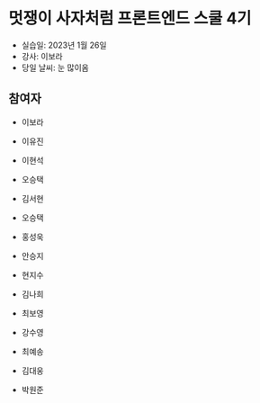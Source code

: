 # 멋쟁이 사자처럼 프론트엔드 스쿨 4기

- 실습일: 2023년 1월 26일
- 강사: 이보라
- 당일 날씨: 눈 많이옴

## 참여자

- 이보라

- 이유진

- 이현석

- 오승택

- 김서현

- 오승택

- 홍성욱

- 안승지

- 현지수

- 김나희

- 최보영

- 강수영

- 최예송

- 김대웅



- 박원준


